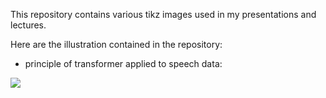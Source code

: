 This repository contains various tikz images used in my presentations and lectures.

Here are the illustration contained in the repository:

- principle of transformer applied to speech data:

![](output/speech_-_transformer_overview.png)
